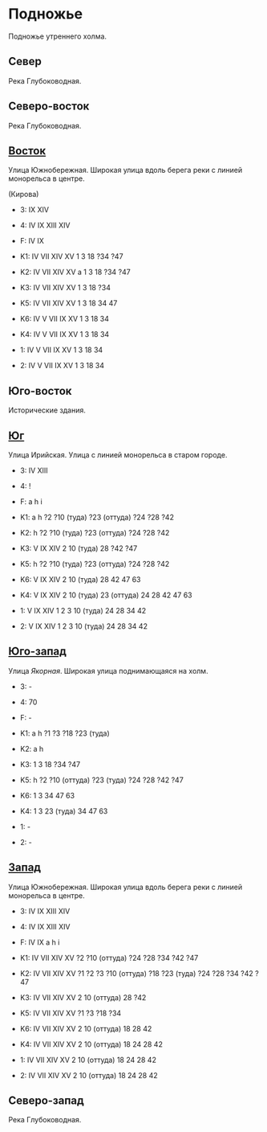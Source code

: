 # Подножье

Подножье утреннего холма.

## Север

Река Глубоководная.

## Северо-восток

Река Глубоководная.

## [Восток](./11525020.md)

Улица Южнобережная.
Широкая улица вдоль берега реки с линией монорельса в центре.

(Кирова)

* 3:    IX  XIV
* 4:    IV  IX  XIII    XIV
* F:    IV  IX
* K1:   IV  VII XIV XV
        1   3   18  ?34 ?47
* K2:   IV  VII XIV XV
        a
        1   3   18  ?34 ?47
* K3:   IV  VII XIV XV
        1   3   18  ?34
* K5:   IV  VII XIV XV
        1   3   18  34  47

* K6:   IV  V   VII IX  XV
        1   3   18  34
* K4:   IV  V   VII IX  XV
        1   3   18  34
* 1:    IV  V   VII IX  XV
        1   3   18  34
* 2:    IV  V   VII IX  XV
        1   3   18  34

## Юго-восток

Исторические здания.

## [Юг](./11520030.md)

Улица Ирийская.
Улица с линией монорельса в старом городе.

* 3:    IV  XIII
* 4:    !
* F:    a   h   i
* K1:   a   h
        ?2  ?10 (туда)  ?23 (оттуда)    ?24 ?28 ?42
* K2:   h
        ?2  ?10 (туда)  ?23 (оттуда)    ?24 ?28 ?42
* K3:   V   IX  XIV
        2   10 (туда)   28  ?42 ?47
* K5:   h
        ?2  ?10 (туда)  ?23 (оттуда)    ?24 ?28 ?42

* K6:   V   IX  XIV
        2   10 (туда)   28  42  47  63
* K4:   V   IX  XIV
        2   10 (туда)   23 (оттуда) 24  28  42  47  63
* 1:    V   IX  XIV
        1   2   3   10 (туда)   24  28  34  42
* 2:    V   IX  XIV
        1   2   3   10 (туда)   24  28  34  42

## [Юго-запад](./11505022.md)

Улица *Якорная*.
Широкая улица поднимающаяся на холм.

* 3:    -
* 4:    70
* F:    -
* K1:   a   h
        ?1  ?3  ?18 ?23 (туда)
* K2:   a   h
* K3:   1   3   18  ?34 ?47
* K5:   h
        ?2  ?10 (оттуда)    ?23 (туда)  ?24 ?28 ?42 ?47

* K6:   1   3   34  47  63
* K4:   1   3   23 (туда)   34  47  63
* 1:    -
* 2:    -

## [Запад](./11500020.md)

Улица Южнобережная.
Широкая улица вдоль берега реки с линией монорельса в центре.

* 3:    IV  IX  XIII    XIV
* 4:    IV  IX  XIII    XIV
* F:    IV  IX
        a   h   i
* K1:   IV  VII XIV XV
        ?2  ?10 (оттуда)  ?24 ?28 ?34 ?42 ?47
* K2:   IV  VII XIV XV
        ?1  ?2  ?3  ?10 (оттуда)  ?18 ?23 (туда)    ?24 ?28 ?34 ?42 ?47
* K3:   IV  VII XIV XV
        2   10 (оттуда) 28  ?42
* K5:   IV  VII XIV XV
        ?1  ?3  ?18 ?34

* K6:   IV  VII XIV XV
        2   10 (оттуда) 18  28  42
* K4:   IV  VII XIV XV
        2   10 (оттуда) 18  24  28  42
* 1:    IV  VII XIV XV
        2   10 (оттуда) 18  24  28  42
* 2:    IV  VII XIV XV
        2   10 (оттуда) 18  24  28  42

## Северо-запад

Река Глубоководная.

